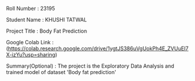 Roll Number       :   23195

Student Name      :  KHUSHI TATWAL

Project Title     :   Body Fat Prediction

Google Colab Link :   (https://colab.research.google.com/drive/1ygtJS386uVgUokPh4E_ZVUuEI7X-izYu?usp=sharing)

Summary(Optional) :   The project is the Exploratory Data Analysis and trained model of dataset 'Body fat prediction'
